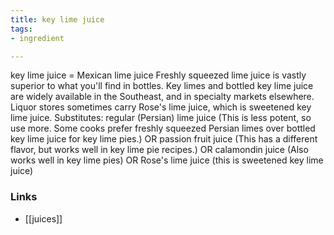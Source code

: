 ```yaml
---
title: key lime juice
tags:
- ingredient

---
```

key lime juice = Mexican lime juice Freshly squeezed lime juice is vastly superior to what you'll find in bottles. Key limes and bottled key lime juice are widely available in the Southeast, and in specialty markets elsewhere. Liquor stores sometimes carry Rose's lime juice, which is sweetened key lime juice. Substitutes: regular (Persian) lime juice (This is less potent, so use more. Some cooks prefer freshly squeezed Persian limes over bottled key lime juice for key lime pies.) OR passion fruit juice (This has a different flavor, but works well in key lime pie recipes.) OR calamondin juice (Also works well in key lime pies) OR Rose's lime juice (this is sweetened key lime juice)

### Links

* [[juices]]
